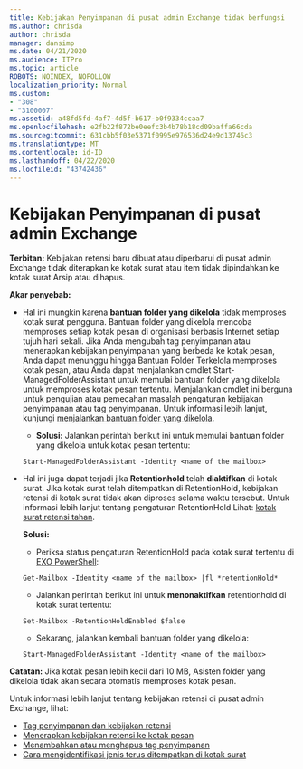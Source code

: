 ```yaml
---
title: Kebijakan Penyimpanan di pusat admin Exchange tidak berfungsi
ms.author: chrisda
author: chrisda
manager: dansimp
ms.date: 04/21/2020
ms.audience: ITPro
ms.topic: article
ROBOTS: NOINDEX, NOFOLLOW
localization_priority: Normal
ms.custom:
- "308"
- "3100007"
ms.assetid: a48fd5fd-4af7-4d5f-b617-b0f9334ccaa7
ms.openlocfilehash: e2fb22f872be0eefc3b4b78b18cd09baffa66cda
ms.sourcegitcommit: 631cbb5f03e5371f0995e976536d24e9d13746c3
ms.translationtype: MT
ms.contentlocale: id-ID
ms.lasthandoff: 04/22/2020
ms.locfileid: "43742436"
---
```

# <a name="retention-policies-in-exchange-admin-center"></a>Kebijakan Penyimpanan di pusat admin Exchange

 **Terbitan:** Kebijakan retensi baru dibuat atau diperbarui di pusat admin Exchange tidak diterapkan ke kotak surat atau item tidak dipindahkan ke kotak surat Arsip atau dihapus. 
  
 **Akar penyebab:**
  
- Hal ini mungkin karena **bantuan folder yang dikelola** tidak memproses kotak surat pengguna. Bantuan folder yang dikelola mencoba memproses setiap kotak pesan di organisasi berbasis Internet setiap tujuh hari sekali. Jika Anda mengubah tag penyimpanan atau menerapkan kebijakan penyimpanan yang berbeda ke kotak pesan, Anda dapat menunggu hingga Bantuan Folder Terkelola memproses kotak pesan, atau Anda dapat menjalankan cmdlet Start-ManagedFolderAssistant untuk memulai bantuan folder yang dikelola untuk memproses kotak pesan tertentu. Menjalankan cmdlet ini berguna untuk pengujian atau pemecahan masalah pengaturan kebijakan penyimpanan atau tag penyimpanan. Untuk informasi lebih lanjut, kunjungi [menjalankan bantuan folder yang dikelola](https://msdn.microsoft.com/library/gg271153%28v=exchsrvcs.149%29.aspx#managedfolderassist).
    
  - **Solusi:** Jalankan perintah berikut ini untuk memulai bantuan folder yang dikelola untuk kotak pesan tertentu:
    
  ```
  Start-ManagedFolderAssistant -Identity <name of the mailbox>
  ```

- Hal ini juga dapat terjadi jika **Retentionhold** telah **diaktifkan** di kotak surat. Jika kotak surat telah ditempatkan di RetentionHold, kebijakan retensi di kotak surat tidak akan diproses selama waktu tersebut. Untuk informasi lebih lanjut tentang pengaturan RetentionHold Lihat: [kotak surat retensi tahan](https://docs.microsoft.com/exchange/security-and-compliance/messaging-records-management/mailbox-retention-hold).
    
    **Solusi:**
    
  - Periksa status pengaturan RetentionHold pada kotak surat tertentu di [EXO PowerShell](https://docs.microsoft.com/powershell/exchange/exchange-online/connect-to-exchange-online-powershell/connect-to-exchange-online-powershell?view=exchange-ps):
    
  ```
  Get-Mailbox -Identity <name of the mailbox> |fl *retentionHold*
  ```

  - Jalankan perintah berikut ini untuk **menonaktifkan** retentionhold di kotak surat tertentu:
    
  ```
  Set-Mailbox -RetentionHoldEnabled $false
  ```

  - Sekarang, jalankan kembali bantuan folder yang dikelola:
    
  ```
  Start-ManagedFolderAssistant -Identity <name of the mailbox>
  ```

 **Catatan:** Jika kotak pesan lebih kecil dari 10 MB, Asisten folder yang dikelola tidak akan secara otomatis memproses kotak pesan.
 
Untuk informasi lebih lanjut tentang kebijakan retensi di pusat admin Exchange, lihat:
- [Tag penyimpanan dan kebijakan retensi](https://docs.microsoft.com/exchange/security-and-compliance/messaging-records-management/retention-tags-and-policies)
- [Menerapkan kebijakan retensi ke kotak pesan](https://docs.microsoft.com/exchange/security-and-compliance/messaging-records-management/apply-retention-policy)
- [Menambahkan atau menghapus tag penyimpanan](https://docs.microsoft.com/exchange/security-and-compliance/messaging-records-management/add-or-remove-retention-tags)
- [Cara mengidentifikasi jenis terus ditempatkan di kotak surat](https://docs.microsoft.com/office365/securitycompliance/identify-a-hold-on-an-exchange-online-mailbox)
